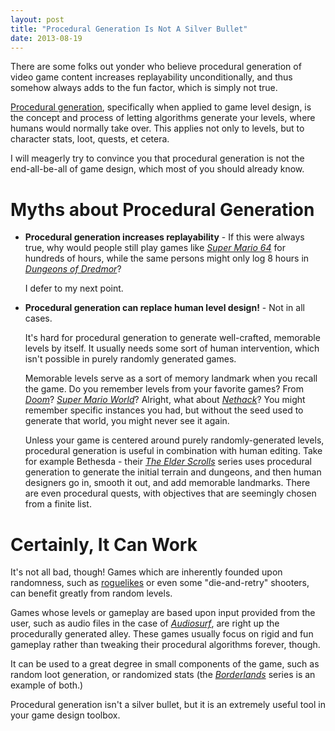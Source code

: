 ```yaml
---
layout: post
title: "Procedural Generation Is Not A Silver Bullet"
date: 2013-08-19
---
```


There are some folks out yonder who believe procedural generation of video game content increases replayability unconditionally, and thus somehow always adds to the fun factor, which is simply not true.

[Procedural generation](http://en.wikipedia.org/wiki/Procedural_generation), specifically when applied to game level design, is the concept and process of letting algorithms generate your levels, where humans would normally take over. This applies not only to levels, but to character stats, loot, quests, et cetera.

I will meagerly try to convince you that procedural generation is not the end-all-be-all of game design, which most of you should already know.


Myths about Procedural Generation
==================================

- **Procedural generation increases replayability** - If this were always true, why would people still play games like [*Super Mario 64*](http://en.wikipedia.org/wiki/Super_Mario_64) for hundreds of hours, while the same persons might only log 8 hours in [*Dungeons of Dredmor*](http://en.wikipedia.org/wiki/Dungeons_of_Dredmor)?

  I defer to my next point.

- **Procedural generation can replace human level design!** - Not in all cases.

  It's hard for procedural generation to generate well-crafted, memorable levels by itself. It usually needs some sort of human intervention, which isn't possible in purely randomly generated games.

  Memorable levels serve as a sort of memory landmark when you recall the game. Do you remember levels from your favorite games? From [*Doom*](http://en.wikipedia.org/wiki/Doom_\(video_game\))? [*Super Mario World*](http://en.wikipedia.org/wiki/Super_Mario_World)? Alright, what about [*Nethack*](http://en.wikipedia.org/wiki/Nethack)? You might remember specific instances you had, but without the seed used to
  generate that world, you might never see it again.


  Unless your game is centered around purely randomly-generated levels, procedural generation is useful in combination with human editing. Take for example Bethesda - their [*The Elder Scrolls*](http://en.wikipedia.org/wiki/The_Elder_Scrolls) series uses procedural generation to generate the initial terrain and dungeons, and then human designers go in, smooth it out, and add memorable landmarks. There are even procedural quests, with objectives that are seemingly chosen from a finite list.


Certainly, It Can Work
=======================

It's not all bad, though! Games which are inherently founded upon randomness, such as [roguelikes](http://en.wikipedia.org/wiki/Roguelike) or even some "die-and-retry" shooters, can benefit greatly from random levels.

Games whose levels or gameplay are based upon input provided from the user, such as audio files in the case of [*Audiosurf*](http://en.wikipedia.org/wiki/Audiosurf), are right up the procedurally generated alley. These games usually focus on rigid and fun gameplay rather than tweaking their procedural algorithms forever, though.

It can be used to a great degree in small components of the game, such as random loot generation, or randomized stats (the [*Borderlands*](http://en.wikipedia.org/wiki/Borderlands_\(video_game\)) series is an example of both.)


Procedural generation isn't a silver bullet, but it is an extremely useful tool in your game design toolbox.